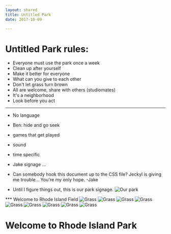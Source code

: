 ```yaml
---
layout: shared
title: Untitled Park
date: 2017-10-09

---
```


# Untitled Park rules:

* Everyone must use the park once a week
* Clean up after yourself
* Make it better for everyone
* What can you give to each other
* Don't let grass turn brown
* All are welcome, share with others (studiomates)
* It's a neighborhood
* Look before you act

____

* No language
* Ben: hide and go seek
* games that get played
* sound
* time specific
* Jake signage ...

* Can somebody hook this document up to the CSS file? Jeckyl is giving me trouble... You're my only hope. -Jake

* Until I figure things out, this is our park signage.
![Our park](https://i.pinimg.com/736x/04/02/21/040221ae36b1bba518fb16776ee8f912---yards-welcome-signs.jpg "The Park")


*** Welcome to Rhode Island Field
![Grass](https://i.pinimg.com/736x/04/02/21/040221ae36b1bba518fb16776ee8f912---yards-welcome-signs.jpg "Grass")
![Grass](https://i.pinimg.com/736x/04/02/21/040221ae36b1bba518fb16776ee8f912---yards-welcome-signs.jpg "Grass")
![Grass](https://i.pinimg.com/736x/04/02/21/040221ae36b1bba518fb16776ee8f912---yards-welcome-signs.jpg "Grass")
![Grass](https://i.pinimg.com/736x/04/02/21/040221ae36b1bba518fb16776ee8f912---yards-welcome-signs.jpg "Grass")
![Grass](https://i.pinimg.com/736x/04/02/21/040221ae36b1bba518fb16776ee8f912---yards-welcome-signs.jpg "Grass")
![Grass](https://i.pinimg.com/736x/04/02/21/040221ae36b1bba518fb16776ee8f912---yards-welcome-signs.jpg "Grass")
![Grass](https://i.pinimg.com/736x/04/02/21/040221ae36b1bba518fb16776ee8f912---yards-welcome-signs.jpg "Grass")
![Grass](https://i.pinimg.com/736x/04/02/21/040221ae36b1bba518fb16776ee8f912---yards-welcome-signs.jpg "Grass")
![Grass](https://i.pinimg.com/736x/04/02/21/040221ae36b1bba518fb16776ee8f912---yards-welcome-signs.jpg "Grass")


# Welcome to Rhode Island Park